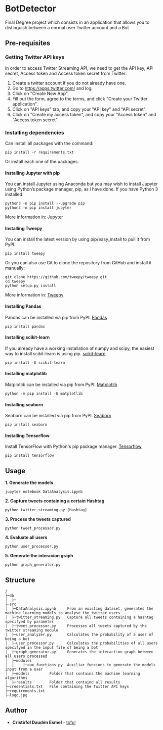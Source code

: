 # BotDetector
Final Degree project which consists in an application that allows you to distinguish between a normal user Twitter account and a Bot

## Pre-requisites

### Getting Twitter API keys
In order to access Twitter Streaming API, we need to get the API key, API secret, Access token and Access token secret from Twitter:

1. Create a twitter account if you do not already have one.
2. Go to https://apps.twitter.com/ and log.
3. Click on "Create New App".
4. Fill out the form, agree to the terms, and click "Create your Twitter application".
5. Click on "API keys" tab, and copy your "API key" and "API secret".
6. Click on "Create my access token", and copy your "Access token" and "Access token secret".

### Installing dependencies
Can install all packages with the command:

    pip install -r requirements.txt

Or install each one of the packages:

#### Installing Jupyter with pip
You can install Jupyter using Anaconda but you may wish to install Jupyter using Python’s package manager, pip, as I have done.
If you have Python 3 installed:

    python3 -m pip install --upgrade pip
    python3 -m pip install jupyter

More information in: [Jupyter](https://jupyter.org/install.html)

#### Installing Tweepy
You can install the latest version by using pip/easy_install to pull it from PyPI:

    pip install tweepy

Or you can also use Git to clone the repository from GitHub and install it manually:

    git clone https://github.com/tweepy/tweepy.git
    cd tweepy
    python setup.py install

More information in: [Tweepy](https://tweepy.readthedocs.io/en/v3.5.0/)

#### Installing Pandas
Pandas can be installed via pip from PyPI. [Pandas](https://pandas.pydata.org/pandas-docs/stable/install.html)

    pip install pandas

#### Installing scikit-learn
If you already have a working installation of numpy and scipy, the easiest way to install scikit-learn is using pip. [scikit-learn](https://scikit-learn.org/stable/install.html)

    pip install -U scikit-learn

#### Installing matplotlib
Matplotlib can be installed via pip from PyPI. [Matplotlib](https://matplotlib.org/3.1.0/users/installing.html) 

    python -m pip install -U matplotlib

#### Installing seaborn
Seaborn can be installed via pip from PyPI. [Seaborn](https://seaborn.pydata.org/installing.html) 

    pip install seaborn


#### Installing Tensorflow
Install TensorFlow with Python's pip package manager. [Tensorflow](https://www.tensorflow.org/install)

    pip install tensorflow


## Usage
**1. Generate the models**

    jupyter notebook DataAnalysis.ipynb

**2. Capture tweets containing a certain Hashtag**

    python twitter_streaming.py [Hashtag]

**3. Process the tweets captured**  

    python tweet_processor.py

**4. Evaluate all users**

    python user_processor.py

**5. Generate the interacion graph**

    python graph_generator.py


## Structure
```
/
├─db
│  ├─
├─src       
│  ├─DataAnalysis.ipynb     From an existing dataset, generates the machine learning models to analyse the twitter users
│  ├─twitter_streaming.py   Capture all tweets containing a hashtag specifyed by parameter
│  ├─tweet_processor.py     Processes all tweets captured by the twitter streaming module
│  ├─user_analyzer.py       Calculates the probability of a user of being a bot
│  ├─user_processor.py      Calculates the probabilities of all users specifyed in the input file of being a bot
│  ├─graph_generator.py     Generates the interaction graph between all users processed 
│  ├─modules
│  │    ├─aux_functions.py  Auxiliar funcions to generate the models input from a user
│  ├─models         Folder that contains the machine learning algorithms
│  ├─results        Folder that containd all results
├─credentials.txt   File containing the Twitter API keys
├─requirements.txt
├─logo.jpg

```

## Author

* **Cristòfol Daudén Esmel** - [toful](https://github.com/toful)
